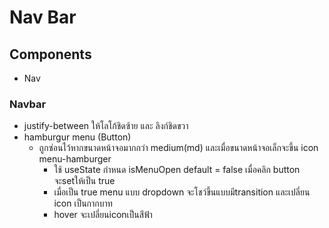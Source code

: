# Nav Bar
## Components
- Nav

### Navbar
  - justify-between ให้โลโก้ชิดซ้าย และ ลิงก์ชิดขวา
  - hamburgur menu (Button)
    - ถูกซ่อนไว้หากขนาดหน้าจอมากกว่า medium(md) และเมื่อขนาดหน้าจอเล็กจะขึ้น icon menu-hamburger
      - ใช้ useState กำหนด isMenuOpen default = false เมื่อคลิก button จะsetให้เป็น true
      - เมื่อเป็น true menu แบบ dropdown จะโชว์ขึ้นแบบมีtransition และเปลี่ยน icon เป็นกากบาท
      - hover จะเปลี่ยนiconเป็นสีฟ้า